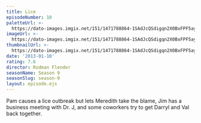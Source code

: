 ```yaml
---
title: Lice
episodeNumber: 10
paletteUrl: >-
  https://dato-images.imgix.net/151/1471788864-1SAdJcQSdigqn2X0BxFPF5ayX67.jpg?auto=enhance&ch=DPR%2CWidth&palette=json
imageUrl: >-
  https://dato-images.imgix.net/151/1471788864-1SAdJcQSdigqn2X0BxFPF5ayX67.jpg?auto=compress%2Cformat&ch=DPR%2CWidth&w=500
thumbnailUrl: >-
  https://dato-images.imgix.net/151/1471788864-1SAdJcQSdigqn2X0BxFPF5ayX67.jpg?auto=enhance&ch=DPR%2CWidth&fit=crop&fm=jpg&h=280&w=500
date: '2013-01-10'
rating: 7.6
director: Rodman Flender
seasonName: Season 9
seasonSlug: season-9
layout: episode.ejs
---
```


Pam causes a lice outbreak but lets Meredith take the blame, Jim has a business meeting with Dr. J, and some coworkers try to get Darryl and Val back together.